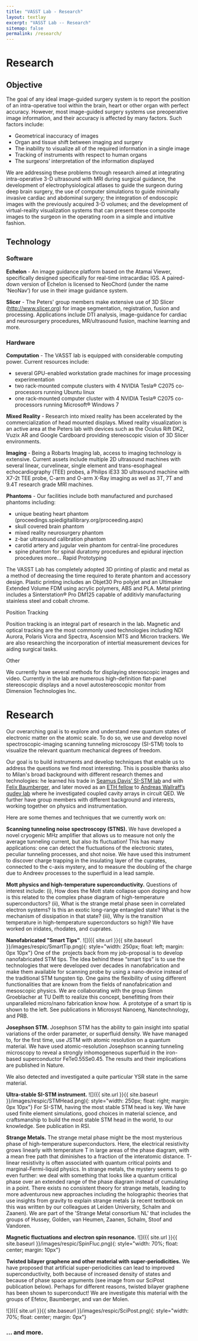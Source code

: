 ```yaml
---
title: "VASST Lab - Research"
layout: textlay
excerpt: "VASST Lab -- Research"
sitemap: false
permalink: /research/
---
```


# Research

## Objective
The goal of any ideal image-guided surgery system is to report the position of an intra-operative tool within the brain, heart or other organ with perfect accuracy. However, most image-guided surgery systems use preoperative image information, and their accuracy is affected by many factors. Such factors include:
* Geometrical inaccuracy of images
* Organ and tissue shift between imaging and surgery
* The inability to visualize all of the required information in a single image
* Tracking of instruments with respect to human organs
* The surgeons’ interpretation of the information displayed

We are addressing these problems through research aimed at integrating intra-operative 3-D ultrasound with MRI during surgical guidance, the development of electrophysiological atlases to guide the surgeon during deep brain surgery, the use of computer simulations to guide minimally invasive cardiac and abdominal surgery; the integration of endoscopic images with the previously acquired 3-D volumes; and the development of virtual-reality visualization systems that can present these composite images to the surgeon in the operating room in a simple and intuitive fashion.

## Technology

### Software

**Echelon** - An image guidance platform based on the Atamai Viewer, specifically designed specifically for real-time intracardiac IGS.
A paired-down version of Echelon is licensed to NeoChord (under the name ‘NeoNav’) for use in their image guidance system.

**Slicer** - The Peters' group members make extensive use of 3D Slicer (http://www.slicer.org) for image segmentation, registration, fusion and processing. Applications include DTI analysis, image-guidance for cardiac and neurosurgery procedures, MR/ultrasound fusion, machine learning and more.

### Hardware

**Computation** - The VASST lab is equipped with considerable computing power. Current resources include:
* several GPU-enabled workstation grade machines for image processing experimentation
* two rack-mounted compute clusters with 4 NVIDIA Tesla® C2075 co-processors running Ubuntu linux
* one rack-mounted computer cluster with 4 NVIDIA Tesla® C2075 co-processors running Microsoft® Windows 7

**Mixed Reality** - Research into mixed reality has been accelerated by the commercialization of head mounted displays. Mixed reality visualization is an active area at the Peters lab with devices such as the Oculus Rift DK2, Vuzix AR and Google Cardboard providing stereoscopic vision of 3D Slicer environments.

**Imaging** - Being a Robarts Imaging lab, access to imaging technology is extensive. Current assets include multiple 2D ultrasound machines with several linear, curvelinear, single element and trans-esophageal echocardiography (TEE) probes, a Philips iE33 3D ultrasound machine with X7-2t TEE probe, C-arm and O-arm X-Ray imaging as well as 3T, 7T and 9.4T research grade MRI machines.

**Phantoms** - Our facilities include both manufactured and purchased phantoms including:
* unique beating heart phantom (proceedings.spiedigitallibrary.org/proceeding.aspx)
* skull covered brain phantom
* mixed reality neurosurgery phantom
* z-bar ultrasound calibration phantom
* carotid artery and jugular vein phantom for central-line procedures
* spine phantom for spinal duratomy procedures and epidural injection procedures
more...
Rapid Prototyping

The VASST Lab has completely adopted 3D printing of plastic and metal as a method of decreasing the time required to iterate phantom and accessory design. Plastic printing includes an Objet30 Pro polyjet and an Ultimaker Extended Volume FDM using acrylic polymers, ABS and PLA. Metal printing includes a Sinterstation® Pro DM125 capable of additivly manufacturing stainless steel and cobalt chrome.

Position Tracking

Position tracking is an integral part of research in the lab. Magnetic and optical tracking are the most commonly used technologies including NDI Aurora, Polaris Vicra and Spectra, Ascension MTS and Micron trackers. We are also researching the incorporation of intertial measurement devices for aiding surgical tasks.

Other

We currently have several methods for displaying stereoscopic images and video. Currently in the lab are numerous high-definition flat-panel stereoscopic displays and a novel autostereoscopic monitor from Dimension Technologies Inc.



# Research

Our overarching goal is to explore and understand new quantum states of electronic matter on the atomic scale. To do so, we use and develop novel spectroscopic-imaging scanning tunneling microscopy (SI-STM) tools to visualize the relevant quantum mechanical degrees of freedom.

Our goal is to build instruments and develop techniques that enable us to address the questions we find most interesting. This is possible thanks also to Milan's broad background with different research themes and technologies: he learned his trade in [Seamus Davis’ SI-STM lab](http://davisgroup.lassp.cornell.edu/) and with [Felix Baumberger](http://dpmc.unige.ch/gr_baumberger/index.html), and later moved as an [ETH fellow](http://www.ethfellows.ethz.ch/) to [Andreas Wallraff’s qudev lab](http://www.qudev.ethz.ch/) where he investigated coupled cavity arrays in circuit QED. We further have group members with different background and interests, working together on physics and instrumentation.

Here are some themes and techniques that we currently work on:

**Scanning tunneling noise spectroscopy (STNS).** We have developed a novel cryogenic MHz amplifier that allows us to measure not only the average tunneling current, but also its fluctuation! This has many applications: one can detect the fluctuations of the electronic states, peculiar tunneling processes, and shot noise. We have used this instrument to discover charge trapping in the insulating layer of the cuprates, connected to the c-axis mystery, and to measure the doubling of the charge due to Andreev processes to the superfluid in a lead sample.


**Mott physics and high-temperature superconductivity.** Questions of interest include: (i), How does the Mott state collapse upon doping and how is this related to the complex phase diagram of high-temperature superconductors? (ii), What is the strange metal phase seen in correlated electron systems? Is this an exotic long-range entangled state? What is the mechanism of dissipation in that state? (iii), Why is the transition temperature in high-temperature superconductors so high? We have worked on iridates, rhodates, and cuprates.

**Nanofabricated "Smart Tips"**.
![]({{ site.url }}{{ site.baseurl }}/images/respic/SmartTip.png){: style="width: 250px; float: left; margin: 0px  10px"}
One of the  projects back from my job-proposal is to develop nanofabricated STM tips. The idea behind these “smart tips” is to use the technologies that were developed over decades in nanofabrication and make them available for scanning probe by using a nano-device instead of the traditional STM tungsten tip. One gains the flexibility of using different functionalities that are known from the fields of nanofabrication and mesoscopic physics. We are collaborating with the group Simon Groeblacher at TU Delft to realize this concept, benefitting from their unparalleled micro/nano fabrication know how.  A prototype of a smart tip is shown to the left. See publications in Microsyst Nanoeng, Nanotechnology, and PRB.

**Josephson STM.** Josephson STM has the ability to gain insight into spatial variations of the order parameter, or superfluid density. We have managed to, for the first time, use JSTM with atomic resolution on a quantum material.
We have used atomic-resolution Josephson scanning tunneling microscopy to reveal a strongly inhomogeneous superfluid in the iron-based superconductor FeTe0.55Se0.45. The results and their implications are published in Nature.

We also detected and investigated a quite particular YSR state in the same material.

**Ultra-stable SI-STM instrument.**  ![]({{ site.url }}{{ site.baseurl }}/images/respic/STMHead.png){: style="width: 250px; float: right; margin: 0px 10px"}
For SI-STM, having the most stable STM head is key. We have used finite element simulations, good choices in material science, and craftsmanship to build the most stable STM head in the world, to our knowledge. See publication in RSI.


**Strange Metals.** The strange metal phase might be the most mysterious phase of high-temperature superconductors. Here, the electrical resistivity grows linearly with temperature T in large areas of the phase diagram, with a mean free path that diminishes to a fraction of the interatomic distance. T-linear resistivity is often associated with quantum critical points and marginal-Fermi-liquid physics. In strange metals, the mystery seems to go even further: we deal with something that looks like a quantum critical phase over an extended range of the phase diagram instead of cumulating in a point. There exists no consistent theory for strange metals, leading to more adventurous new approaches including the holographic theories that use insights from gravity to explain strange metals (a recent textbook on this was written by our colleagues at Leiden University, Schalm and Zaanen).
We are part of the 'Strange Metal consortium NL' that includes the groups of Hussey, Golden, van Heumen, Zaanen, Schalm, Stoof and Vandoren. 

**Magnetic fluctuations and electron spin resonance.**
![]({{ site.url }}{{ site.baseurl }}/images/respic/SpinFluc.png){: style="width: 70%; float: center; margin: 10px"}

**Twisted bilayer graphene and other material with super-periodicities.**
We have proposed that artificial super-periodicities can lead to improved superconductivity, both because of increased density of states and because of phase space arguments (see image from our SciPost publication below). Perhaps for different reasons, twisted bilayer graphene has been shown to superconduct! We are investigate this material with the groups of Efetov, Baumberger, and van der Molen.

![]({{ site.url }}{{ site.baseurl }}/images/respic/SciPost.png){: style="width: 70%; float: center; margin: 0px"}

### ... and more.
